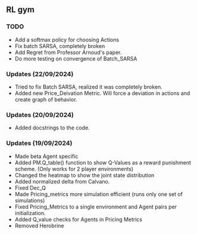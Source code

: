 ## RL gym

### TODO

 - Add a softmax policy for choosing Actions
 - Fix batch SARSA, completely broken
 - Add Regret from Professor Arnoud's paper.
 - Do more testing on convergence of Batch_SARSA

### Updates (22/09/2024)
 - Tried to fix Batch SARSA, realized it was completely broken.
 - Added new Price_Deivation Metric. Will force a deviation in actions and create graph of behavior.

### Updates (20/09/2024)
- Added docstrings to the code.

### Updates (19/09/2024)
 - Made beta Agent specific
 - Added PM.Q_table() function to show Q-Values as a reward punishment scheme. (Only works for 2 player environments)
 - Changed the heatmap to show the joint state distribution
 - Added normalized delta from Calvano.
 - Fixed Dec_Q
 - Made Pricing_metrics more simulation efficient (runs only one set of simulations)
 - Fixed Pricing_Metrics to a single environment and Agent pairs per initialization.
 - Added Q_value checks for Agents in Pricing Metrics
 - Removed Herobrine